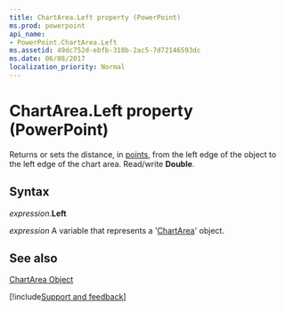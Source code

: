 ```yaml
---
title: ChartArea.Left property (PowerPoint)
ms.prod: powerpoint
api_name:
- PowerPoint.ChartArea.Left
ms.assetid: 49dc752d-ebfb-318b-2ac5-7d72146593dc
ms.date: 06/08/2017
localization_priority: Normal
---
```



# ChartArea.Left property (PowerPoint)

Returns or sets the distance, in [points](../language/glossary/vbe-glossary.md#point), from the left edge of the object to the left edge of the chart area. Read/write  **Double**.


## Syntax

_expression_.**Left**

_expression_ A variable that represents a '[ChartArea](PowerPoint.ChartArea.md)' object.


## See also


[ChartArea Object](PowerPoint.ChartArea.md)

[!include[Support and feedback](~/includes/feedback-boilerplate.md)]